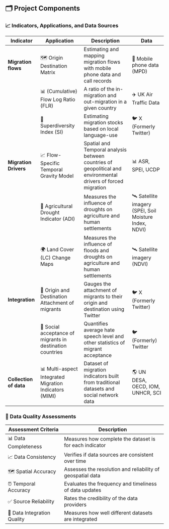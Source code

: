 ## 🗂 Project Components

### 📈 Indicators, Applications, and Data Sources
| **Indicator**           | **Application**                                    | **Description**                                                                 | **Data**                                      |
|-----------------------|------------------------------------------------|---------------------------------------------------------------------------------|---------------------------------------------|
| **Migration flows**   | 🗺️ Origin Destination Matrix                          | Estimating and mapping migration flows with mobile phone data and call records  | 📱 Mobile phone data (MPD)                     |
|                       | 📊 (Cumulative) Flow Log Ratio (FLR)                 | A ratio of the in-migration and out-migration in a given country               | ✈️ UK Air Traffic Data                        |
|                       | 🧮 Superdiversity Index (SI)                         | Estimating migration stocks based on local language-use                        | 🐦 X (Formerly Twitter)                        |
| **Migration Drivers** | 📈 Flow-Specific Temporal Gravity Model              | Spatial and Temporal analysis between countries of geopolitical and environmental drivers of forced migration | 📊 ASR, SPEI, UCDP                           |
|                       | 🌾 Agricultural Drought Indicator (ADI)              | Measures the influence of droughts on agriculture and human settlements        | 🛰️ Satellite imagery (SPEI, Soil Moisture Index, NDVI) |
|                       | 🌍 Land Cover (LC) Change Maps                      | Measures the influence of floods and droughts on agriculture and human settlements | 🛰️ Satellite imagery (NDVI)                  |
| **Integration**       | 📌 Origin and Destination Attachment of migrants    | Gauges the attachment of migrants to their origin and destination using Twitter | 🐦 X (Formerly Twitter)                        |
|                       | 💬 Social acceptance of migrants in destination countries | Quantifies average hate speech level and other statistics of migrant acceptance | 🐦 (Formerly) Twitter                        |
| **Collection of data**| 📊 Multi-aspect Integrated Migration Indicators (MIMI) | Dataset of migration indicators built from traditional datasets and social network data | 🌎 UN DESA, OECD, IOM, UNHCR, SCI          |

### 🧪 Data Quality Assessments
| **Assessment Criteria**         | **Description**                                         |
|--------------------------|--------------------------------------------------|
| 📊 Data Completeness       | Measures how complete the dataset is for each indicator |
| 📈 Data Consistency        | Verifies if data sources are consistent over time  |
| 🗺️ Spatial Accuracy        | Assesses the resolution and reliability of geospatial data |
| ⏰ Temporal Accuracy       | Evaluates the frequency and timeliness of data updates |
| ✅ Source Reliability      | Rates the credibility of the data providers         |
| 🧩 Data Integration Quality| Measures how well different datasets are integrated |

